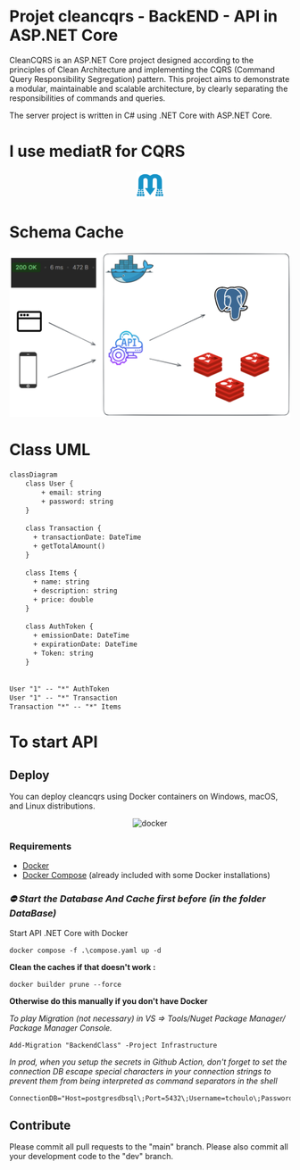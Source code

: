 # Projet cleancqrs - BackEND - API in ASP.NET Core

CleanCQRS is an ASP.NET Core project designed according to the principles of Clean Architecture and implementing the CQRS (Command Query Responsibility Segregation) pattern. This project aims to demonstrate a modular, maintainable and scalable architecture, by clearly separating the responsibilities of commands and queries. 

The server project is written in C# using .NET Core with ASP.NET Core.

# I use mediatR for CQRS

<p align="center">
  <img src="./Backend/assets/mediatR.png" width="50" height="50">
</p>

# Schema Cache

![Schema Cache](./Backend/assets/redisD.png)

# Class UML

```mermaid
classDiagram
    class User {
        + email: string
        + password: string
    }

    class Transaction {
      + transactionDate: DateTime
      + getTotalAmount()
    }

    class Items {
      + name: string
      + description: string
      + price: double
    }

    class AuthToken {
      + emissionDate: DateTime
      + expirationDate: DateTime
      + Token: string
    }


User "1" -- "*" AuthToken
User "1" -- "*" Transaction
Transaction "*" -- "*" Items
```

# To start API

## Deploy

You can deploy cleancqrs using Docker containers on Windows, macOS, and Linux distributions.

<p align="center">
    <img src="https://i.imgur.com/SZc8JnH.png" alt="docker" />
  </a>
</p>

### Requirements

- [Docker](https://www.docker.com/community-edition#/download)
- [Docker Compose](https://docs.docker.com/compose/install/) (already included with some Docker installations)

### *⛔ Start the Database And Cache first before (in the folder DataBase)*

Start API .NET Core with Docker
```
docker compose -f .\compose.yaml up -d
```

**Clean the caches if that doesn't work :**

```
docker builder prune --force
```

**Otherwise do this manually if you don't have Docker**

*To play Migration (not necessary) in VS => Tools/Nuget Package Manager/ Package Manager Console.*
```
Add-Migration "BackendClass" -Project Infrastructure
```

*In prod, when you setup the secrets in Github Action, don't forget to set the connection DB escape special characters in your connection strings to prevent them from being interpreted as command separators in the shell*
```
ConnectionDB="Host=postgresdbsql\;Port=5432\;Username=tchoulo\;Password=123tchoulo123\;Database=devDB\;"
```

## Contribute

 Please commit all pull requests to the "main" branch. Please also commit all your development code to the "dev" branch.